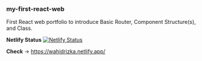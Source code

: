 ### my-first-react-web
First React web portfolio to introduce Basic Router, Component Structure(s), and Class.

 **Netlify Status**
[![Netlify Status](https://api.netlify.com/api/v1/badges/25a51b8c-05a4-4650-a868-9cffbc86ae6f/deploy-status)](https://app.netlify.com/sites/wahidrizka/deploys)

**Check** -> https://wahidrizka.netlify.app/
